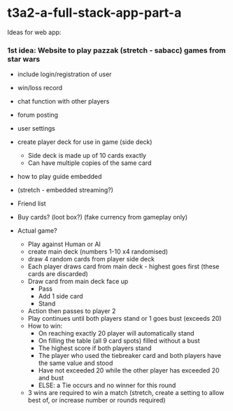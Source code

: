 # t3a2-a-full-stack-app-part-a

Ideas for web app:
### 1st idea: Website to play pazzak (stretch - sabacc) games from star wars
- include login/registration of user
- win/loss record
- chat function with other players
- forum posting
- user settings
- create player deck for use in game (side deck)
    - Side deck is made up of 10 cards exactly
    - Can have multiple copies of the same card

- how to play guide embedded
- (stretch - embedded streaming?)
- Friend list
- Buy cards? (loot box?) (fake currency from gameplay only)
- Actual game?
    - Play against Human or AI
    - create main deck (numbers 1-10 x4 randomised)
    - draw 4 random cards from player side deck
    - Each player draws card from main deck - highest goes first (these cards are discarded)
    - Draw card from main deck face up
        - Pass
        - Add 1 side card
        - Stand
    - Action then passes to player 2
    - Play continues until both players stand or 1 goes bust (exceeds 20)
    - How to win:
        - On reaching exactly 20 player will automatically stand
        - On filling the table (all 9 card spots) filled without a bust
        - The highest score if both players stand
        - The player who used the tiebreaker card and both players have the same value and stood
        - Have not exceeded 20 while the other player has exceeded 20 and bust
        - ELSE: a Tie occurs and no winner for this round
    - 3 wins are required to win a match (stretch, create a setting to allow best of, or increase number or rounds required)